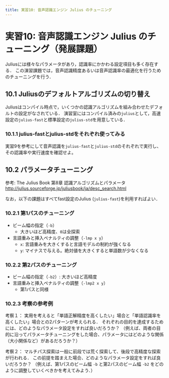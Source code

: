 ```yaml
---
title: 実習10: 音声認識エンジン Julius のチューニング
---
```


# 実習10: 音声認識エンジン Julius のチューニング（発展課題）

Juliusには様々なパラメータがあり，認識率にかかわる設定項目も多く存在する．
この演習課題では，音声認識精度あるいは音声認識率の最適化を行うためのチューニングを行う．

## 10.1 Juliusのデフォルトアルゴリズムの切り替え

Juliusはコンパイル時点で，いくつかの認識アルゴリズムを組み合わせたデフォルトの設定がなされている．
演習室にはコンパイル済みの`julius`として，高速設定の`julius-fast`と標準設定の`julius-std`を用意している．

### 10.1.1 julius-fastとjulius-stdをそれぞれ使ってみる

実習9を参考にして音声認識を`julius-fast`と`julius-std`のそれぞれで実行し、
その認識率や実行速度を確認せよ。


## 10.2 パラメータチューニング

参考: The Julius Book 第8章 認識アルゴリズムとパラメータ
      http://julius.sourceforge.jp/juliusbook/ja/desc_search.html

なお，以下の課題はすべてfast設定のJulius (`julius-fast`)を利用すればよい．

### 10.2.1 第1パスのチューニング

  * ビーム幅の指定（`-b`）
    * 大きいほど高精度、`0`は全探索
  * 言語重みと挿入ペナルティの調整（`-lmp x y`）
    * `x`: 言語重みを大きくすると言語モデルの制約が強くなる
    * `y`: マイナスで与える。絶対値を大きくすると単語数が少なくなる

### 10.2.2 第2パスのチューニング

  * ビーム幅の指定（`-b2`）: 大きいほど高精度
  * 言語重みと挿入ペナルティの調整（`-lmp2 x y`）
    * 第1パスと同様


### 10.2.3 考察の参考例

考察１：
実用を考えると「単語正解精度を高くしたい」場合と「単語認識率を高くしたい」場合との2パターンが考えられる．
それぞれの目的を達成するためには、どのようなパラメータ設定をすれば良いだろうか？
（例えば、両者の目的に沿ってパラメータチューニングをした場合、パラメータにはどのような関係（大小関係など）があるだろうか？）

考察２：
マルチパス探索は一般に前段では荒く探索して、後段で高精度な探索が行われる．
この前提を踏まえた場合、どのようなパラメータ設定をすれば良いだろうか？
（例えば、第1パスのビーム幅 `-b` と第2パスのビーム幅 `-b2` をどのように調整していくべきかを考えてみよう．）
